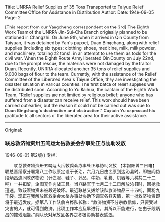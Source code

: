 Title: UNRRA Relief Supplies of 35 Tons Transported to Taiyue Relief Committee Office for Assistance in Distribution
Author:
Date: 1946-09-05
Page: 2

[This report from our Yangcheng correspondent on the 3rd] The Eighth Work Team of the UNRRA Jin-Sui-Cha Branch originally planned to be stationed in Changzhi. On June 9th, when it arrived in Qin County from Taiyuan, it was detained by Yan's puppet, Duan Bingchang, along with relief supplies (including six types: clothing, shoes, medicine, milk, milk powder, and machinery, totaling 22 tons), in an attempt to use them as tools for the civil war. When the Eighth Route Army liberated Qin County on July 22nd, due to the prompt rescue, the materials were not damaged by the traitor Duan. Recently, UNRRA allocated another 35 tons of relief supplies and 9,000 bags of flour to the team. Currently, with the assistance of the Relief Committee of the Liberated Area's Taiyue Office, they are investigating the disaster situation in various counties. The first batch of relief supplies will be distributed soon. According to Yu Baihua, the captain of the Eighth Work Team, "Relief supplies are not limited by religious belief; anyone who has suffered from a disaster can receive relief. This work should have been carried out earlier, but the reason it could not be carried out was due to Duan Bingchang's destruction and obstruction." Captain Yu expressed his gratitude to all sectors of the liberated area for their active assistance.



<hr /> 

Original: 


### 联总救济物资卅五吨运太岳救委会办事处正与协助发放

1946-09-05
第2版()
专栏：

　　联总救济物资卅五吨运太岳救委会办事处正与协助发放
    【本报阳城三日电】联总晋绥察分署第八工作队原定设于长治，六月九日由太原到达沁县时，即被阎伪段炳昌连同救济物资（计衣服、鞋子、药品、牛奶、乳粉、机器等六种共二十二吨）一并扣留，企图充作内战工具。当八路军于七月二十二日解放沁县时，因抢救迅速，致该项物资未被段逆破坏。最近联总又拨给该队救济物品三十五吨，面粉九千袋。现正在我解放区救委会太岳办事处协助下调查各县灾情，第一批救济物资即将于最近发放。据第八工作队俞白桦队长称：“救济物资不分宗教信仰，只要受过灾害的人，就可得到救济。此项工作本应及早进行，其所以不能进行，在由于段炳昌的摧残阻挠。”俞队长对解放区各界之积极协助甚表感激。
